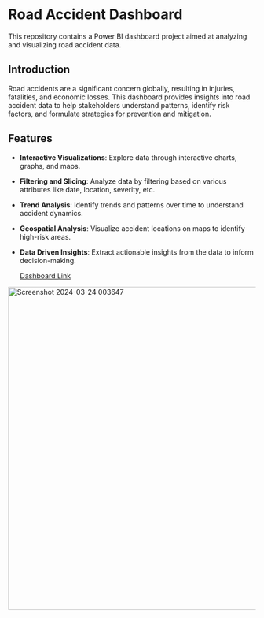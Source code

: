 # Road Accident Dashboard

This repository contains a Power BI dashboard project aimed at analyzing and visualizing road accident data.

## Introduction

Road accidents are a significant concern globally, resulting in injuries, fatalities, and economic losses. This dashboard provides insights into road accident data to help stakeholders understand patterns, identify risk factors, and formulate strategies for prevention and mitigation.

## Features

- **Interactive Visualizations**: Explore data through interactive charts, graphs, and maps.
- **Filtering and Slicing**: Analyze data by filtering based on various attributes like date, location, severity, etc.
- **Trend Analysis**: Identify trends and patterns over time to understand accident dynamics.
- **Geospatial Analysis**: Visualize accident locations on maps to identify high-risk areas.
- **Data Driven Insights**: Extract actionable insights from the data to inform decision-making.

  [Dashboard Link](https://app.powerbi.com/view?r=eyJrIjoiMjRkYzkzOTItOTBmMy00ZGRkLWFlNmQtMjkwY2VkNTZkYzUyIiwidCI6ImJhZDEyODY0LTkxM2UtNGI5OS04N2Q2LWI4ZDJhZDQ1OWUyNyIsImMiOjEwfQ%3D%3D)

<img width="656" alt="Screenshot 2024-03-24 003647" src="https://github.com/TanmoyGuria/Road-Accident/assets/127241879/db830cf9-95cc-45de-8d14-91ae35392c0c">

